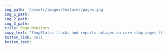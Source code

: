 ```yaml
---
img_path: '/assets/images/features/pages.jpg'
img_1_path:
img_2_path:
img_3_path:
title: Page Monitors
copy_text: "ShopStatus tracks and reports outages on core shop pages (home, checkout, cart, all collection) or any important page you define. "
button_link: null
button_text:
---
```

